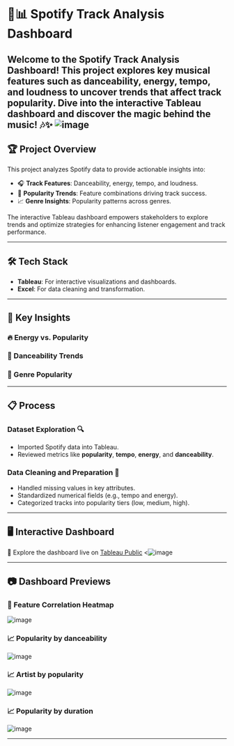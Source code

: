 # 🎵📊 Spotify Track Analysis Dashboard

Welcome to the **Spotify Track Analysis Dashboard**! This project explores key musical features such as danceability, energy, tempo, and loudness to uncover trends that affect track popularity. Dive into the interactive Tableau dashboard and discover the magic behind the music! 🎶✨
![image](https://github.com/user-attachments/assets/9dcd523f-8c5f-43a6-bc8a-f7a2ab8d4e03)
---

## 🏆 **Project Overview**

This project analyzes Spotify data to provide actionable insights into:
- 🎧 **Track Features**: Danceability, energy, tempo, and loudness.
- 🌟 **Popularity Trends**: Feature combinations driving track success.
- 📈 **Genre Insights**: Popularity patterns across genres.

The interactive Tableau dashboard empowers stakeholders to explore trends and optimize strategies for enhancing listener engagement and track performance.

---

## 🛠️ **Tech Stack**

- **Tableau**: For interactive visualizations and dashboards.
- **Excel**: For data cleaning and transformation.
  
---

## 🚀 **Key Insights**
### 🔥 Energy vs. Popularity
### 💃 Danceability Trends
### 🎸 Genre Popularity

---

## 📋 **Process**

### Dataset Exploration 🔍
- Imported Spotify data into Tableau.
- Reviewed metrics like **popularity**, **tempo**, **energy**, and **danceability**.
  

### Data Cleaning and Preparation 🧹
- Handled missing values in key attributes.
- Standardized numerical fields (e.g., tempo and energy).
- Categorized tracks into popularity tiers (low, medium, high).
  
---

## 🖥️ **Interactive Dashboard**
🎯 Explore the dashboard live on [Tableau Public](#) <![image](https://github.com/user-attachments/assets/dfb35a5c-6554-4fdf-bbff-54fd4c785e05)

---

## 📷 **Dashboard Previews**

### 🔧 Feature Correlation Heatmap
![image](https://github.com/user-attachments/assets/4e4be951-75f0-472f-b0fc-1cd095e11fce)

### 📈 Popularity by danceability
![image](https://github.com/user-attachments/assets/cb0b4d87-4096-41e2-b4f9-d3d9e086976e)

### 📈 Artist by popularity
![image](https://github.com/user-attachments/assets/fba14e2a-79fe-49dc-a814-1e90143398fc)

### 📈 Popularity by duration
![image](https://github.com/user-attachments/assets/7b705fb5-14ef-44ea-9f39-8700288fe9a9)

---



